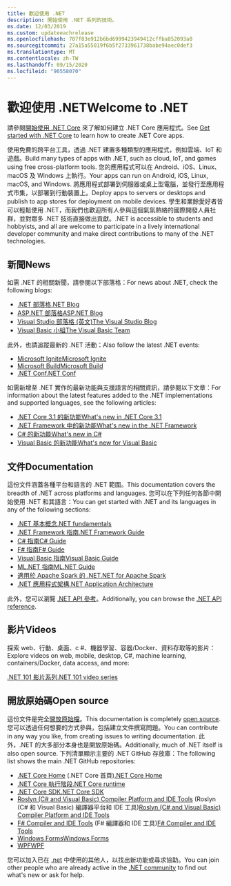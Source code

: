 ```yaml
---
title: 歡迎使用 .NET
description: 開始使用 .NET 系列的技術。
ms.date: 12/03/2019
ms.custom: updateeachrelease
ms.openlocfilehash: 707f83e912b6bd6999423949412cffba852093a0
ms.sourcegitcommit: 27a15a55019f6b5f2733961738babe94aec0def3
ms.translationtype: MT
ms.contentlocale: zh-TW
ms.lasthandoff: 09/15/2020
ms.locfileid: "90558070"
---
```

# <a name="welcome-to-net"></a><span data-ttu-id="19376-103">歡迎使用 .NET</span><span class="sxs-lookup"><span data-stu-id="19376-103">Welcome to .NET</span></span>

<span data-ttu-id="19376-104">請參閱[開始使用 .NET Core](core/get-started.md) 來了解如何建立 .NET Core 應用程式。</span><span class="sxs-lookup"><span data-stu-id="19376-104">See [Get started with .NET Core](core/get-started.md) to learn how to create .NET Core apps.</span></span>

<span data-ttu-id="19376-105">使用免費的跨平台工具，透過 .NET 建置多種類型的應用程式，例如雲端、IoT 和遊戲。</span><span class="sxs-lookup"><span data-stu-id="19376-105">Build many types of apps with .NET, such as cloud, IoT, and games using free cross-platform tools.</span></span> <span data-ttu-id="19376-106">您的應用程式可以在 Android、iOS、Linux、macOS 及 Windows 上執行。</span><span class="sxs-lookup"><span data-stu-id="19376-106">Your apps can run on Android, iOS, Linux, macOS, and Windows.</span></span> <span data-ttu-id="19376-107">將應用程式部署到伺服器或桌上型電腦，並發行至應用程式市集，以部署到行動裝置上。</span><span class="sxs-lookup"><span data-stu-id="19376-107">Deploy apps to servers or desktops and publish to app stores for deployment on mobile devices.</span></span> <span data-ttu-id="19376-108">學生和業餘愛好者皆可以輕鬆使用 .NET，而我們也歡迎所有人參與這個氣氛熱絡的國際開發人員社群，並對眾多 .NET 技術直接做出貢獻。</span><span class="sxs-lookup"><span data-stu-id="19376-108">.NET is accessible to students and hobbyists, and all are welcome to participate in a lively international developer community and make direct contributions to many of the .NET technologies.</span></span>

## <a name="news"></a><span data-ttu-id="19376-109">新聞</span><span class="sxs-lookup"><span data-stu-id="19376-109">News</span></span>

<span data-ttu-id="19376-110">如需 .NET 的相關新聞，請參閱以下部落格：</span><span class="sxs-lookup"><span data-stu-id="19376-110">For news about .NET, check the following blogs:</span></span>

- [<span data-ttu-id="19376-111">.NET 部落格</span><span class="sxs-lookup"><span data-stu-id="19376-111">.NET Blog</span></span>](https://devblogs.microsoft.com/dotnet/)
- [<span data-ttu-id="19376-112">ASP.NET 部落格</span><span class="sxs-lookup"><span data-stu-id="19376-112">ASP.NET Blog</span></span>](https://devblogs.microsoft.com/aspnet/)
- [<span data-ttu-id="19376-113">Visual Studio 部落格 (英文)</span><span class="sxs-lookup"><span data-stu-id="19376-113">The Visual Studio Blog</span></span>](https://devblogs.microsoft.com/visualstudio/)
- [<span data-ttu-id="19376-114">Visual Basic 小組</span><span class="sxs-lookup"><span data-stu-id="19376-114">The Visual Basic Team</span></span>](https://devblogs.microsoft.com/vbteam/)

<span data-ttu-id="19376-115">此外，也請追蹤最新的 .NET 活動：</span><span class="sxs-lookup"><span data-stu-id="19376-115">Also follow the latest .NET events:</span></span>

- [<span data-ttu-id="19376-116">Microsoft Ignite</span><span class="sxs-lookup"><span data-stu-id="19376-116">Microsoft Ignite</span></span>](https://www.microsoft.com/ignite)
- [<span data-ttu-id="19376-117">Microsoft Build</span><span class="sxs-lookup"><span data-stu-id="19376-117">Microsoft Build</span></span>](https://www.microsoft.com/build)
- [<span data-ttu-id="19376-118">.NET Conf</span><span class="sxs-lookup"><span data-stu-id="19376-118">.NET Conf</span></span>](https://www.dotnetconf.net/)

<span data-ttu-id="19376-119">如需新增至 .NET 實作的最新功能與支援語言的相關資訊，請參閱以下文章：</span><span class="sxs-lookup"><span data-stu-id="19376-119">For information about the latest features added to the .NET implementations and supported languages, see the following articles:</span></span>

- [<span data-ttu-id="19376-120">.NET Core 3.1 的新功能</span><span class="sxs-lookup"><span data-stu-id="19376-120">What's new in .NET Core 3.1</span></span>](core/whats-new/dotnet-core-3-1.md)
- [<span data-ttu-id="19376-121">.NET Framework 中的新功能</span><span class="sxs-lookup"><span data-stu-id="19376-121">What's new in the .NET Framework</span></span>](framework/whats-new/index.md)
- [<span data-ttu-id="19376-122">C# 的新功能</span><span class="sxs-lookup"><span data-stu-id="19376-122">What's new in C#</span></span>](./csharp/whats-new/csharp-9.md)
- [<span data-ttu-id="19376-123">Visual Basic 的新功能</span><span class="sxs-lookup"><span data-stu-id="19376-123">What's new for Visual Basic</span></span>](visual-basic/whats-new/index.md)

## <a name="documentation"></a><span data-ttu-id="19376-124">文件</span><span class="sxs-lookup"><span data-stu-id="19376-124">Documentation</span></span>

<span data-ttu-id="19376-125">這份文件涵蓋各種平台和語言的 .NET 範圍。</span><span class="sxs-lookup"><span data-stu-id="19376-125">This documentation covers the breadth of .NET across platforms and languages.</span></span> <span data-ttu-id="19376-126">您可以在下列任何各節中開始使用 .NET 和其語言：</span><span class="sxs-lookup"><span data-stu-id="19376-126">You can get started with .NET and its languages in any of the following sections:</span></span>

- [<span data-ttu-id="19376-127">.NET 基本概念</span><span class="sxs-lookup"><span data-stu-id="19376-127">.NET fundamentals</span></span>](fundamentals/index.yml)
- [<span data-ttu-id="19376-128">.NET Framework 指南</span><span class="sxs-lookup"><span data-stu-id="19376-128">.NET Framework Guide</span></span>](framework/index.yml)
- [<span data-ttu-id="19376-129">C# 指南</span><span class="sxs-lookup"><span data-stu-id="19376-129">C# Guide</span></span>](csharp/index.yml)
- [<span data-ttu-id="19376-130">F# 指南</span><span class="sxs-lookup"><span data-stu-id="19376-130">F# Guide</span></span>](fsharp/index.yml)
- [<span data-ttu-id="19376-131">Visual Basic 指南</span><span class="sxs-lookup"><span data-stu-id="19376-131">Visual Basic Guide</span></span>](visual-basic/index.yml)
- [<span data-ttu-id="19376-132">ML.NET 指南</span><span class="sxs-lookup"><span data-stu-id="19376-132">ML.NET Guide</span></span>](machine-learning/index.yml)
- [<span data-ttu-id="19376-133">適用於 Apache Spark 的 .NET</span><span class="sxs-lookup"><span data-stu-id="19376-133">.NET for Apache Spark</span></span>](spark/index.yml)
- [<span data-ttu-id="19376-134">.NET 應用程式架構</span><span class="sxs-lookup"><span data-stu-id="19376-134">.NET Application Architecture</span></span>](architecture/index.yml)

<span data-ttu-id="19376-135">此外，您可以瀏覽 [.NET API 參考](../api/index.md)。</span><span class="sxs-lookup"><span data-stu-id="19376-135">Additionally, you can browse the [.NET API reference](../api/index.md).</span></span>

## <a name="videos"></a><span data-ttu-id="19376-136">影片</span><span class="sxs-lookup"><span data-stu-id="19376-136">Videos</span></span>

<span data-ttu-id="19376-137">探索 web、行動、桌面、c #、機器學習、容器/Docker、資料存取等的影片：</span><span class="sxs-lookup"><span data-stu-id="19376-137">Explore videos on web, mobile, desktop, C#, machine learning, containers/Docker, data access, and more:</span></span>

[<span data-ttu-id="19376-138">.NET 101 影片系列</span><span class="sxs-lookup"><span data-stu-id="19376-138">.NET 101 video series</span></span>](https://dotnet.microsoft.com/learn/videos)

## <a name="open-source"></a><span data-ttu-id="19376-139">開放原始碼</span><span class="sxs-lookup"><span data-stu-id="19376-139">Open source</span></span>

<span data-ttu-id="19376-140">這份文件是完全[開放原始檔](https://github.com/dotnet/docs)。</span><span class="sxs-lookup"><span data-stu-id="19376-140">This documentation is completely [open source](https://github.com/dotnet/docs).</span></span> <span data-ttu-id="19376-141">您可以透過任何想要的方式參與，包括建立文件撰寫問題。</span><span class="sxs-lookup"><span data-stu-id="19376-141">You can contribute in any way you like, from creating issues to writing documentation.</span></span> <span data-ttu-id="19376-142">此外，.NET 的大多部分本身也是開放原始碼。</span><span class="sxs-lookup"><span data-stu-id="19376-142">Additionally, much of .NET itself is also open source.</span></span> <span data-ttu-id="19376-143">下列清單顯示主要的 .NET GitHub 存放庫：</span><span class="sxs-lookup"><span data-stu-id="19376-143">The following list shows the main .NET GitHub repositories:</span></span>

- <span data-ttu-id="19376-144">[.NET Core Home](https://github.com/dotnet/core) (.NET Core 首頁)</span><span class="sxs-lookup"><span data-stu-id="19376-144">[.NET Core Home](https://github.com/dotnet/core)</span></span>
- [<span data-ttu-id="19376-145">.NET Core 執行階段</span><span class="sxs-lookup"><span data-stu-id="19376-145">.NET Core runtime</span></span>](https://github.com/dotnet/runtime)
- [<span data-ttu-id="19376-146">.NET Core SDK</span><span class="sxs-lookup"><span data-stu-id="19376-146">.NET Core SDK</span></span>](https://github.com/dotnet/sdk)
- <span data-ttu-id="19376-147">[Roslyn (C# and Visual Basic) Compiler Platform and IDE Tools](https://github.com/dotnet/roslyn) (Roslyn (C# 和 Visual Basic) 編譯器平台和 IDE 工具)</span><span class="sxs-lookup"><span data-stu-id="19376-147">[Roslyn (C# and Visual Basic) Compiler Platform and IDE Tools](https://github.com/dotnet/roslyn)</span></span>
- <span data-ttu-id="19376-148">[F# Compiler and IDE Tools](https://github.com/dotnet/fsharp) (F# 編譯器和 IDE 工具)</span><span class="sxs-lookup"><span data-stu-id="19376-148">[F# Compiler and IDE Tools](https://github.com/dotnet/fsharp)</span></span>
- [<span data-ttu-id="19376-149">Windows Forms</span><span class="sxs-lookup"><span data-stu-id="19376-149">Windows Forms</span></span>](https://github.com/dotnet/winforms)
- [<span data-ttu-id="19376-150">WPF</span><span class="sxs-lookup"><span data-stu-id="19376-150">WPF</span></span>](https://github.com/dotnet/wpf)

<span data-ttu-id="19376-151">您可以加入已在 [.net](https://dotnet.microsoft.com/platform/community) 中使用的其他人，以找出新功能或尋求協助。</span><span class="sxs-lookup"><span data-stu-id="19376-151">You can join other people who are already active in the [.NET community](https://dotnet.microsoft.com/platform/community) to find out what's new or ask for help.</span></span>
